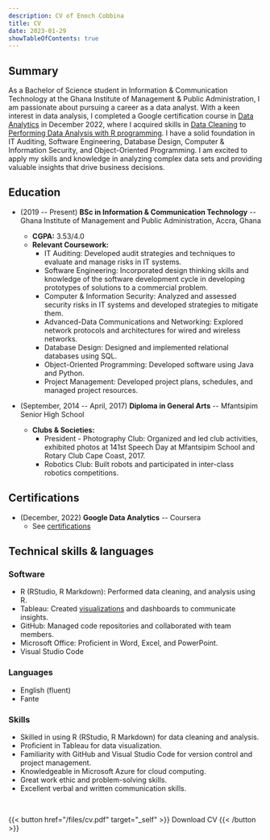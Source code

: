 ```yaml
---
description: CV of Enoch Cobbina
title: CV
date: 2023-01-29
showTableOfContents: true
---
```



## Summary

As a Bachelor of Science student in Information & Communication Technology at the Ghana Institute of Management & Public Administration, I am passionate about pursuing a career as a data analyst. With a keen interest in data analysis, I completed a Google certification course in [Data Analytics](https://www.credly.com/badges/7cadd345-2dc6-4a97-81d8-1fef2084cf07/public_url) in December 2022, where I acquired skills in [Data Cleaning](https://coursera.org/share/723fe46923ed1cc0d3fddcadc702b97f) to [Performing Data Analysis with R programming](https://coursera.org/verify/8BSDF8W9BYYL). I have a solid foundation in IT Auditing, Software Engineering, Database Design, Computer & Information Security, and Object-Oriented Programming. I am excited to apply my skills and knowledge in analyzing complex data sets and providing valuable insights that drive business decisions.

## Education

- (2019 -- Present) **BSc in Information & Communication Technology** -- Ghana Institute of Management and Public Administration, Accra, Ghana
  + **CGPA:** 3.53/4.0
  + **Relevant Coursework:** 
    - IT Auditing: Developed audit strategies and techniques to evaluate and manage risks in IT systems.
    - Software Engineering: Incorporated design thinking skills and knowledge of the software development cycle in developing prototypes of solutions to a commercial problem.
    - Computer & Information Security: Analyzed and assessed security risks in IT systems and developed strategies to mitigate them.
    - Advanced-Data Communications and Networking: Explored network protocols and architectures for wired and wireless networks.
    - Database Design: Designed and implemented relational databases using SQL.
    - Object-Oriented Programming: Developed software using Java and Python.
    - Project Management: Developed project plans, schedules, and managed project resources.

- (September, 2014 -- April, 2017) **Diploma in General Arts** -- Mfantsipim Senior High School
  + **Clubs & Societies:** 
    - President - Photography Club: Organized and led club activities, exhibited photos at 141st Speech Day at Mfantsipim School and Rotary Club Cape Coast, 2017.
    - Robotics Club: Built robots and participated in inter-class robotics competitions.

## Certifications

- (December, 2022) **Google Data Analytics** -- Coursera
  + See [certifications](https://www.credly.com/badges/7cadd345-2dc6-4a97-81d8-1fef2084cf07/public_url)


## Technical skills & languages

### Software

- R (RStudio, R Markdown): Performed data cleaning, and analysis using R.
- Tableau: Created [visualizations](https://public.tableau.com/views/GhanaCivilAviationAuthorityDasboard/FlightOperations) and dashboards to communicate insights.
- GitHub: Managed code repositories and collaborated with team members.
- Microsoft Office: Proficient in Word, Excel, and PowerPoint.
- Visual Studio Code 

### Languages

- English (fluent)
- Fante

### Skills

- Skilled in using R (RStudio, R Markdown) for data cleaning and analysis.
- Proficient in Tableau for data visualization.
- Familiarity with GitHub and Visual Studio Code for version control and project management.
- Knowledgeable in Microsoft Azure for cloud computing.
- Great work ethic and problem-solving skills.
- Excellent verbal and written communication skills.


<br>

{{< button href="/files/cv.pdf" target="_self" >}}
Download CV
{{< /button >}}